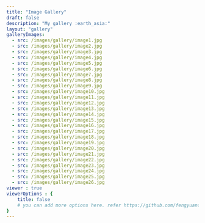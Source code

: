 ```yaml
---
title: "Image Gallery"
draft: false
description: "My gallery :earth_asia:"
layout: "gallery"
galleryImages:
  - src: /images/gallery/image1.jpg
  - src: /images/gallery/image2.jpg
  - src: /images/gallery/image3.jpg
  - src: /images/gallery/image4.jpg
  - src: /images/gallery/image5.jpg
  - src: /images/gallery/image6.jpg
  - src: /images/gallery/image7.jpg
  - src: /images/gallery/image8.jpg
  - src: /images/gallery/image9.jpg
  - src: /images/gallery/image10.jpg
  - src: /images/gallery/image11.jpg
  - src: /images/gallery/image12.jpg
  - src: /images/gallery/image13.jpg
  - src: /images/gallery/image14.jpg
  - src: /images/gallery/image15.jpg
  - src: /images/gallery/image16.jpg
  - src: /images/gallery/image17.jpg
  - src: /images/gallery/image18.jpg
  - src: /images/gallery/image19.jpg
  - src: /images/gallery/image20.jpg
  - src: /images/gallery/image21.jpg
  - src: /images/gallery/image22.jpg
  - src: /images/gallery/image23.jpg
  - src: /images/gallery/image24.jpg
  - src: /images/gallery/image25.jpg
  - src: /images/gallery/image26.jpg
viewer : true
viewerOptions : {
    title: false
    # you can add more options here. refer https://github.com/fengyuanchen/viewerjs?tab=readme-ov-file#options
}
---
```

